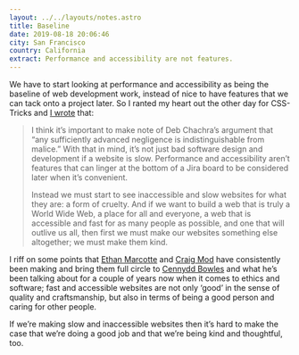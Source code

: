 ```yaml
---
layout: ../../layouts/notes.astro
title: Baseline
date: 2019-08-18 20:06:46
city: San Francisco
country: California
extract: Performance and accessibility are not features.
---
```


We have to start looking at performance and accessibility as being the baseline of web development work, instead of nice to have features that we can tack onto a project later. So I ranted my heart out the other day for CSS-Tricks and [I wrote](https://css-tricks.com/accessibility-and-web-performance-are-not-features-theyre-the-baseline/) that:

> I think it’s important to make note of Deb Chachra’s argument that “any sufficiently advanced negligence is indistinguishable from malice.” With that in mind, it’s not just bad software design and development if a website is slow. Performance and accessibility aren’t features that can linger at the bottom of a Jira board to be considered later when it’s convenient.
>
> Instead we must start to see inaccessible and slow websites for what they are: a form of cruelty. And if we want to build a web that is truly a World Wide Web, a place for all and everyone, a web that is accessible and fast for as many people as possible, and one that will outlive us all, then first we must make our websites something else altogether; we must make them kind.

I riff on some points that [Ethan Marcotte](https://ethanmarcotte.com/wrote/amphora/) and [Craig Mod](https://craigmod.com/essays/fast_software/) have consistently been making and bring them full circle to [Cennydd Bowles](https://www.cennydd.com/) and what he’s been talking about for a couple of years now when it comes to ethics and software; fast and accessible websites are not only ‘good’ in the sense of quality and craftsmanship, but also in terms of being a good person and caring for other people.

If we’re making slow and inaccessible websites then it’s hard to make the case that we’re doing a good job and that we’re being kind and thoughtful, too.
